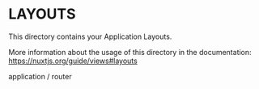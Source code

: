 # LAYOUTS

This directory contains your Application Layouts.

More information about the usage of this directory in the documentation:
https://nuxtjs.org/guide/views#layouts


  <TheHeader/>
  <nuxt/> application / router
  <the-footer/>
